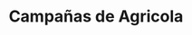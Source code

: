 ﻿---
title: "Campañas de Agricola"
permalink: periodes_564.html
layout: periode
dataInici: 60
dataFi: 78
sidebar: periodes
pares:
  - 563:
    title: "Conquista de Britania"
    dataInici: "(43)"
    dataFi: "(96)"

fills:
jocsPrincipals:
  - title: "Agricola, Master of Britain"
    bggId: 206805

  - title: "Agricola"
    bggId: 197633
    dataInici: 
    dataFi: 

jocsEscenaris:
jocsEpoca:
jocsEpocaEscenaris:
---
